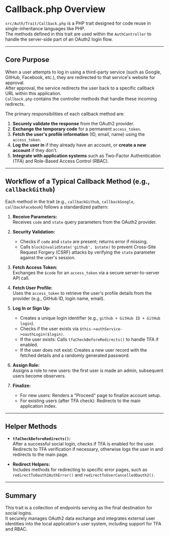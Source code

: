 # Callback.php Overview

`src/Auth/Trait/Callback.php` is a PHP trait designed for code reuse in single-inheritance languages like PHP.  
The methods defined in this trait are used within the `AuthController` to handle the server-side part of an OAuth2 login flow.

---

## Core Purpose

When a user attempts to log in using a third-party service (such as Google, GitHub, Facebook, etc.), they are redirected to that service's website for approval.  
After approval, the service redirects the user back to a specific callback URL within this application.  
`Callback.php` contains the controller methods that handle these incoming redirects.

The primary responsibilities of each callback method are:
1. **Securely validate the response** from the OAuth2 provider.
2. **Exchange the temporary code** for a permanent `access_token`.
3. **Fetch the user's profile information** (ID, email, name) using the `access_token`.
4. **Log the user in** if they already have an account, or **create a new account** if they don't.
5. **Integrate with application systems** such as Two-Factor Authentication (TFA) and Role-Based Access Control (RBAC).

---

## Workflow of a Typical Callback Method (e.g., `callbackGithub`)

Each method in the trait (e.g., `callbackGithub`, `callbackGoogle`, `callbackFacebook`) follows a standardized pattern:

1. **Receive Parameters:**  
   Receives `code` and `state` query parameters from the OAuth2 provider.

2. **Security Validation:**  
   - Checks if `code` and `state` are present; returns error if missing.
   - Calls `blockInvalidState('github', $state)` to prevent Cross-Site Request Forgery (CSRF) attacks by verifying the `state` parameter against the user's session.

3. **Fetch Access Token:**  
   Exchanges the `$code` for an `access_token` via a secure server-to-server API call.

4. **Fetch User Profile:**  
   Uses the `access_token` to retrieve the user's profile details from the provider (e.g., GitHub ID, login name, email).

5. **Log In or Sign Up:**  
   - Creates a unique login identifier (e.g., `github + GitHub ID + GitHub login`).
   - Checks if the user exists via `$this->authService->oauthLogin($login)`.
   - If the user exists: Calls `tfaCheckBeforeRedirects()` to handle TFA if enabled.
   - If the user does not exist: Creates a new user record with the fetched details and a randomly generated password.

6. **Assign Role:**  
   Assigns a role to new users: the first user is made an admin, subsequent users become observers.

7. **Finalize:**  
   - For new users: Renders a "Proceed" page to finalize account setup.
   - For existing users (after TFA check): Redirects to the main application index.

---

## Helper Methods

- **`tfaCheckBeforeRedirects()`:**  
  After a successful social login, checks if TFA is enabled for the user.  
  Redirects to TFA verification if necessary, otherwise logs the user in and redirects to the main page.

- **Redirect Helpers:**  
  Includes methods for redirecting to specific error pages, such as `redirectToOauth2AuthError()` and `redirectToUserCancelledOauth2()`.

---

## Summary

This trait is a collection of endpoints serving as the final destination for social logins.  
It securely manages OAuth2 data exchange and integrates external user identities into the local application's user system, including support for TFA and RBAC.